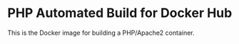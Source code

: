 # PHP Automated Build for Docker Hub

This is the Docker image for building a PHP/Apache2 container.
